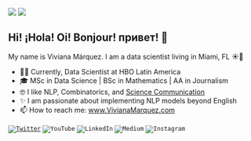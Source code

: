 ![](https://komarev.com/ghpvc/?username=vivianamarquez&style=flat&color=ff69b4) ![](https://img.shields.io/github/followers/vivianamarquez.svg?style=social&label=Follow)

## Hi! ¡Hola! Oi! Bonjour! привет! 👋

<!--
**vivianamarquez/vivianamarquez** is a ✨ _special_ ✨ repository because its `README.md` (this file) appears on your GitHub profile.

Here are some ideas to get you started:

- 🔭 I’m currently working on ...
- 🌱 I’m currently learning ...
- 👯 I’m looking to collaborate on ...
- 🤔 I’m looking for help with ...
- 💬 Ask me about ...
- 📫 How to reach me: ...
- 😄 Pronouns: ...
- ⚡ Fun fact: ...
-->

My name is Viviana Márquez. I am a data scientist living in Miami, FL ☀️🌴

- 💁‍♀️ Currently, Data Scientist at HBO Latin America
- 🎓 MSc in Data Science | BSc in Mathematics | AA in Journalism
- 🤓 I like NLP, Combinatorics, and [Science Communication](http://youtube.com/vivmarquez)
- ✨ I am passionate about implementing NLP models beyond English
- 📫 How to reach me: www.VivianaMarquez.com


<code><a href="https://twitter.com/vivmarquez" target="blank_"><img alt="Twitter" src="https://img.shields.io/badge/vivmarquez%20-%231DA1F2.svg?&style=for-the-badge&logo=Twitter&logoColor=white"/></a></code>
<code><img alt="YouTube" src="https://img.shields.io/badge/vivmarquez%20-%23c4302b.svg?&style=for-the-badge&logo=YouTube&logoColor=white"/></code>
<code><img alt="LinkedIn" src="https://img.shields.io/badge/vivianamarquez%20-%230077B5.svg?&style=for-the-badge&logo=linkedin&logoColor=white"/></code>
<code><img alt="Medium" src="https://img.shields.io/badge/vivianamarquez%20-%23000000.svg?&style=for-the-badge&logo=Medium&logoColor=white"/></code>
<code><img alt="Instagram" src="https://img.shields.io/badge/vivianamarquez%20-%23bc2a8d.svg?&style=for-the-badge&logo=Instagram&logoColor=white"/></code>



